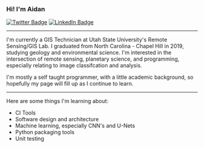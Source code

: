 ### Hi! I'm Aidan

[![Twitter Badge](https://img.shields.io/twitter/follow/aidan_buie?style=for-the-badge&logo=twitter)](https://twitter.com/aidan_buie)
[![LinkedIn Badge](https://img.shields.io/badge/LinkedIn-blue?style=for-the-badge&logo=linkedin)](https://www.linkedin.com/in/aidanbuie1997)

---

I'm currently a GIS Technician at Utah State University's Remote Sensing/GIS Lab. I graduated from North Carolina - Chapel Hill in 2019, studying geology and environmental science. I'm interested in the intersection of remote sensing, planetary science, and programming, especially relating to image classifcation and analysis. 

I'm mostly a self taught programmer, with a little academic background, so hopefully my page will fill up as I continue to learn. 

---

Here are some things I'm learning about: 
- CI Tools
- Software design and architecture
- Machine learning, especially CNN's and U-Nets
- Python packaging tools
- Unit testing
